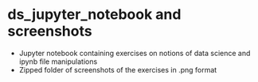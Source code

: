 # ds_jupyter_notebook and screenshots
- Jupyter notebook containing exercises on notions of data science and ipynb file manipulations
- Zipped folder of screenshots of the exercises in .png format 

